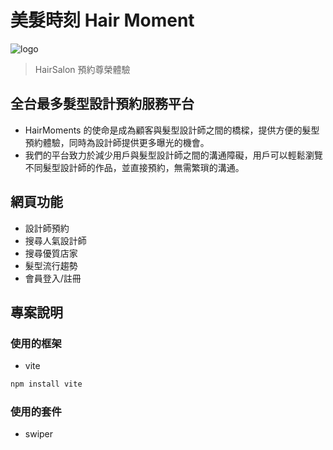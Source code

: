 # 美髮時刻 Hair Moment

![logo](https://overwbload.github.io/hairSalon/assets/brand-logo-bf67eee2.svg)

> HairSalon 預約尊榮體驗

## 全台最多髮型設計預約服務平台
  - HairMoments 的使命是成為顧客與髮型設計師之間的橋樑，提供方便的髮型預約體驗，同時為設計師提供更多曝光的機會。
  - 我們的平台致力於減少用戶與髮型設計師之間的溝通障礙，用戶可以輕鬆瀏覽不同髮型設計師的作品，並直接預約，無需繁瑣的溝通。

## 網頁功能
  - 設計師預約
  - 搜尋人氣設計師
  - 搜尋優質店家
  - 髮型流行趨勢
  - 會員登入/註冊

## 專案說明
### 使用的框架
  - vite
    
```bash
npm install vite
```
### 使用的套件
  - swiper
